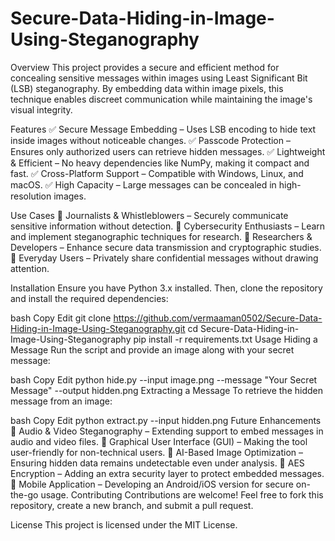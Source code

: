 # Secure-Data-Hiding-in-Image-Using-Steganography
Overview
This project provides a secure and efficient method for concealing sensitive messages within images using Least Significant Bit (LSB) steganography. By embedding data within image pixels, this technique enables discreet communication while maintaining the image's visual integrity.

Features
✅ Secure Message Embedding – Uses LSB encoding to hide text inside images without noticeable changes.
✅ Passcode Protection – Ensures only authorized users can retrieve hidden messages.
✅ Lightweight & Efficient – No heavy dependencies like NumPy, making it compact and fast.
✅ Cross-Platform Support – Compatible with Windows, Linux, and macOS.
✅ High Capacity – Large messages can be concealed in high-resolution images.

Use Cases
🔹 Journalists & Whistleblowers – Securely communicate sensitive information without detection.
🔹 Cybersecurity Enthusiasts – Learn and implement steganographic techniques for research.
🔹 Researchers & Developers – Enhance secure data transmission and cryptographic studies.
🔹 Everyday Users – Privately share confidential messages without drawing attention.

Installation
Ensure you have Python 3.x installed. Then, clone the repository and install the required dependencies:

bash
Copy
Edit
git clone https://github.com/vermaaman0502/Secure-Data-Hiding-in-Image-Using-Steganography.git
cd Secure-Data-Hiding-in-Image-Using-Steganography
pip install -r requirements.txt
Usage
Hiding a Message
Run the script and provide an image along with your secret message:

bash
Copy
Edit
python hide.py --input image.png --message "Your Secret Message" --output hidden.png
Extracting a Message
To retrieve the hidden message from an image:

bash
Copy
Edit
python extract.py --input hidden.png
Future Enhancements
🔹 Audio & Video Steganography – Extending support to embed messages in audio and video files.
🔹 Graphical User Interface (GUI) – Making the tool user-friendly for non-technical users.
🔹 AI-Based Image Optimization – Ensuring hidden data remains undetectable even under analysis.
🔹 AES Encryption – Adding an extra security layer to protect embedded messages.
🔹 Mobile Application – Developing an Android/iOS version for secure on-the-go usage.
Contributing
Contributions are welcome! Feel free to fork this repository, create a new branch, and submit a pull request.

License
This project is licensed under the MIT License.


